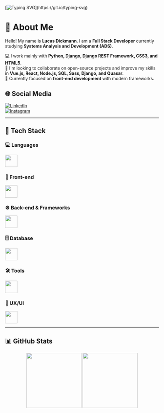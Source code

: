 [![Typing SVG](https://readme-typing-svg.herokuapp.com?font=Fira+Code&size=14&pause=1000&color=E94D5F&width=435&lines=Olá+DEV.+Bem-vindo+ao+meu+GitHub!+Bora+codificar!;Prazer%2C+meu+nome+%C3%A9+Lucas+Dickmann.)](https://git.io/typing-svg)

# 👋 About Me  
Hello! My name is **Lucas Dickmann**. I am a **Full Stack Developer** currently studying **Systems Analysis and Development (ADS)**.  

💻 I work mainly with **Python, Django, Django REST Framework, CSS3, and HTML5**.  
🚀 I'm looking to collaborate on open-source projects and improve my skills in **Vue.js, React, Node.js, SQL, Sass, Django, and Quasar**.  
📌 Currently focused on **front-end development** with modern frameworks.  

## 🌐 Social Media  
[![LinkedIn](https://img.shields.io/badge/linkedin-%230077B5.svg?style=for-the-badge&logo=linkedin&logoColor=white)](https://linkedin.com/in/lucas-dickmann)  
[![Instagram](https://img.shields.io/badge/Instagram-%23E4405F.svg?style=for-the-badge&logo=Instagram&logoColor=white)](https://instagram.com/luksdickmann)  

---

## 🚀 Tech Stack  

### 💻 Languages  
<div align="left">
  <img src="https://skillicons.dev/icons?i=python,js,typescript" height="40"/>
</div>

### 🎨 Front-end  
<div align="left">
  <img src="https://skillicons.dev/icons?i=html,css,sass,vue,react,quasar" height="40"/>
</div>

### ⚙️ Back-end & Frameworks  
<div align="left">
  <img src="https://skillicons.dev/icons?i=django,nodejs" height="40"/>
</div>

### 🗄 Database
<div align="left">
  <img
src="https://skillicons.dev/icons?i=postgresql,mongodb" height="40"/>
</div>

### 🛠️ Tools  
<div align="left">
  <img src="https://skillicons.dev/icons?i=git,github,postman,vscode,pycharm" height="40"/>
</div>

### 🎨 UX/UI  
<div align="left">
  <img src="https://skillicons.dev/icons?i=figma" height="40"/>
</div>

---

## 📊 GitHub Stats  
<div align="center">
  <img height="180em" src="https://github-readme-streak-stats.herokuapp.com/?user=ldickmann&theme=blueberry&hide_border=true" />
  <img height="180em" src="https://github-readme-stats.vercel.app/api/top-langs/?username=ldickmann&theme=blueberry&layout=compact&hide_border=true" />
</div>
